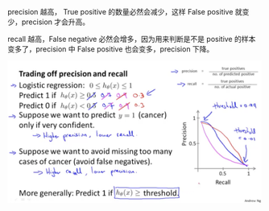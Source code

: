 precision 越高， True positive 的数量必然会减少，这样 False positive 就变少，precision 才会升高。

recall 越高，False negative 必然会增多，因为用来判断是不是 positive 的样本变多了，precision 中 False positive 也会变多，precision 下降。

![precision-and-recall.png](./precision-and-recall.png)

